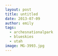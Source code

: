 ```yaml
---
layout: post
title: untitled
date: 2013-07-09
author: emily
tags:
  - archesnationalpark
  - blueskies
  - utah
image: MG-3993.jpg
---
```

